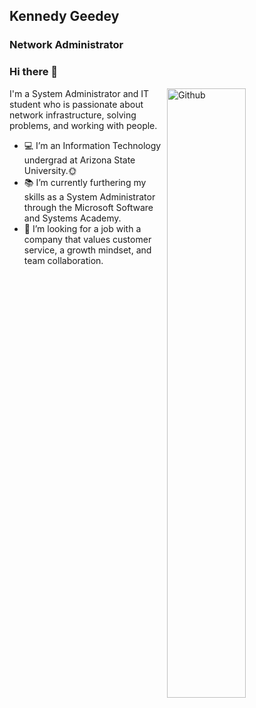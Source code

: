 ## Kennedy Geedey
### Network Administrator
### Hi there 👋

<img width="50%" align="right" alt="Github" src="https://user-images.githubusercontent.com/105303924/167712440-60df270e-3ec4-416a-9a56-c07ca2116218.JPG" />

I'm a System Administrator and IT student who is passionate about network infrastructure, solving problems, and working with people.

- 💻 I’m an Information Technology undergrad at Arizona State University.🌞
- 📚 I’m currently furthering my skills as a System Administrator through the Microsoft Software and Systems Academy.
- 👯 I’m looking for a job with a company that values customer service, a growth mindset, and team collaboration. 
